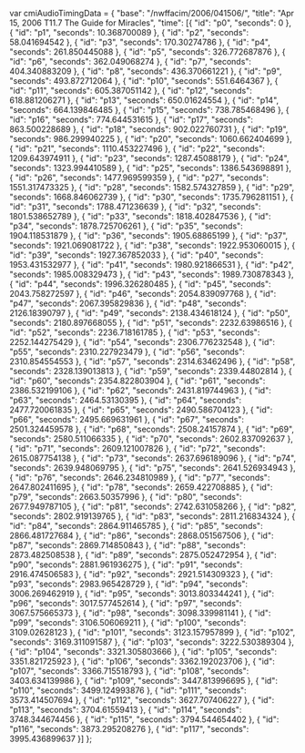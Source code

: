 var cmiAudioTimingData = {
    "base": "/nwffacim/2006/041506/",
    "title": "Apr 15, 2006 T11.7 The Guide for Miracles",
    "time": [{
        "id": "p0",
        "seconds": 0
    }, {
        "id": "p1",
        "seconds": 10.368700089
    }, {
        "id": "p2",
        "seconds": 58.041694542
    }, {
        "id": "p3",
        "seconds": 170.30274786
    }, {
        "id": "p4",
        "seconds": 261.850445088
    }, {
        "id": "p5",
        "seconds": 326.772687876
    }, {
        "id": "p6",
        "seconds": 362.049068274
    }, {
        "id": "p7",
        "seconds": 404.340883209
    }, {
        "id": "p8",
        "seconds": 436.370661221
    }, {
        "id": "p9",
        "seconds": 493.872712064
    }, {
        "id": "p10",
        "seconds": 551.6464367
    }, {
        "id": "p11",
        "seconds": 605.387051142
    }, {
        "id": "p12",
        "seconds": 618.881206271
    }, {
        "id": "p13",
        "seconds": 650.01624554
    }, {
        "id": "p14",
        "seconds": 664.139846485
    }, {
        "id": "p15",
        "seconds": 738.785468496
    }, {
        "id": "p16",
        "seconds": 774.644531615
    }, {
        "id": "p17",
        "seconds": 863.500228689
    }, {
        "id": "p18",
        "seconds": 902.022760731
    }, {
        "id": "p19",
        "seconds": 986.299940225
    }, {
        "id": "p20",
        "seconds": 1060.662404699
    }, {
        "id": "p21",
        "seconds": 1110.453227496
    }, {
        "id": "p22",
        "seconds": 1209.643974911
    }, {
        "id": "p23",
        "seconds": 1287.45088179
    }, {
        "id": "p24",
        "seconds": 1323.994410589
    }, {
        "id": "p25",
        "seconds": 1386.543698891
    }, {
        "id": "p26",
        "seconds": 1477.969599359
    }, {
        "id": "p27",
        "seconds": 1551.317473325
    }, {
        "id": "p28",
        "seconds": 1582.574327859
    }, {
        "id": "p29",
        "seconds": 1668.846062739
    }, {
        "id": "p30",
        "seconds": 1735.796281151
    }, {
        "id": "p31",
        "seconds": 1788.471236639
    }, {
        "id": "p32",
        "seconds": 1801.538652789
    }, {
        "id": "p33",
        "seconds": 1818.402847536
    }, {
        "id": "p34",
        "seconds": 1878.725706261
    }, {
        "id": "p35",
        "seconds": 1904.118531879
    }, {
        "id": "p36",
        "seconds": 1905.68865199
    }, {
        "id": "p37",
        "seconds": 1921.069081722
    }, {
        "id": "p38",
        "seconds": 1922.953060015
    }, {
        "id": "p39",
        "seconds": 1927.367852033
    }, {
        "id": "p40",
        "seconds": 1953.431532977
    }, {
        "id": "p41",
        "seconds": 1980.921866531
    }, {
        "id": "p42",
        "seconds": 1985.008329473
    }, {
        "id": "p43",
        "seconds": 1989.730878343
    }, {
        "id": "p44",
        "seconds": 1996.326280485
    }, {
        "id": "p45",
        "seconds": 2043.758272597
    }, {
        "id": "p46",
        "seconds": 2054.839097768
    }, {
        "id": "p47",
        "seconds": 2067.395829836
    }, {
        "id": "p48",
        "seconds": 2126.18390797
    }, {
        "id": "p49",
        "seconds": 2138.434618124
    }, {
        "id": "p50",
        "seconds": 2180.897668055
    }, {
        "id": "p51",
        "seconds": 2232.63986516
    }, {
        "id": "p52",
        "seconds": 2236.718161785
    }, {
        "id": "p53",
        "seconds": 2252.144275429
    }, {
        "id": "p54",
        "seconds": 2306.776232548
    }, {
        "id": "p55",
        "seconds": 2310.227923479
    }, {
        "id": "p56",
        "seconds": 2310.854554553
    }, {
        "id": "p57",
        "seconds": 2314.63462496
    }, {
        "id": "p58",
        "seconds": 2328.139013813
    }, {
        "id": "p59",
        "seconds": 2339.44802814
    }, {
        "id": "p60",
        "seconds": 2354.822803904
    }, {
        "id": "p61",
        "seconds": 2386.532199106
    }, {
        "id": "p62",
        "seconds": 2431.819744963
    }, {
        "id": "p63",
        "seconds": 2464.53130395
    }, {
        "id": "p64",
        "seconds": 2477.720061835
    }, {
        "id": "p65",
        "seconds": 2490.586704123
    }, {
        "id": "p66",
        "seconds": 2495.669631961
    }, {
        "id": "p67",
        "seconds": 2501.324459578
    }, {
        "id": "p68",
        "seconds": 2508.24157874
    }, {
        "id": "p69",
        "seconds": 2580.511066335
    }, {
        "id": "p70",
        "seconds": 2602.837092637
    }, {
        "id": "p71",
        "seconds": 2609.121007826
    }, {
        "id": "p72",
        "seconds": 2615.087754138
    }, {
        "id": "p73",
        "seconds": 2637.696189096
    }, {
        "id": "p74",
        "seconds": 2639.948069795
    }, {
        "id": "p75",
        "seconds": 2641.526934943
    }, {
        "id": "p76",
        "seconds": 2646.234810989
    }, {
        "id": "p77",
        "seconds": 2647.802411695
    }, {
        "id": "p78",
        "seconds": 2659.422708885
    }, {
        "id": "p79",
        "seconds": 2663.50357996
    }, {
        "id": "p80",
        "seconds": 2677.949787105
    }, {
        "id": "p81",
        "seconds": 2742.631058266
    }, {
        "id": "p82",
        "seconds": 2802.919139765
    }, {
        "id": "p83",
        "seconds": 2811.216834324
    }, {
        "id": "p84",
        "seconds": 2864.911465785
    }, {
        "id": "p85",
        "seconds": 2866.481727684
    }, {
        "id": "p86",
        "seconds": 2868.051567506
    }, {
        "id": "p87",
        "seconds": 2869.714850843
    }, {
        "id": "p88",
        "seconds": 2873.482508538
    }, {
        "id": "p89",
        "seconds": 2875.052472954
    }, {
        "id": "p90",
        "seconds": 2881.961936275
    }, {
        "id": "p91",
        "seconds": 2916.474506583
    }, {
        "id": "p92",
        "seconds": 2921.514309323
    }, {
        "id": "p93",
        "seconds": 2983.965428729
    }, {
        "id": "p94",
        "seconds": 3006.269462919
    }, {
        "id": "p95",
        "seconds": 3013.803344241
    }, {
        "id": "p96",
        "seconds": 3017.577452614
    }, {
        "id": "p97",
        "seconds": 3067.575665373
    }, {
        "id": "p98",
        "seconds": 3098.339981141
    }, {
        "id": "p99",
        "seconds": 3106.506069211
    }, {
        "id": "p100",
        "seconds": 3109.02628123
    }, {
        "id": "p101",
        "seconds": 3123.157957899
    }, {
        "id": "p102",
        "seconds": 3169.311091587
    }, {
        "id": "p103",
        "seconds": 3222.530389304
    }, {
        "id": "p104",
        "seconds": 3321.305803666
    }, {
        "id": "p105",
        "seconds": 3351.821725923
    }, {
        "id": "p106",
        "seconds": 3362.192023706
    }, {
        "id": "p107",
        "seconds": 3366.715518793
    }, {
        "id": "p108",
        "seconds": 3403.634139986
    }, {
        "id": "p109",
        "seconds": 3447.813996695
    }, {
        "id": "p110",
        "seconds": 3499.124993876
    }, {
        "id": "p111",
        "seconds": 3573.414507694
    }, {
        "id": "p112",
        "seconds": 3627.707406227
    }, {
        "id": "p113",
        "seconds": 3704.61559413
    }, {
        "id": "p114",
        "seconds": 3748.344674456
    }, {
        "id": "p115",
        "seconds": 3794.544654402
    }, {
        "id": "p116",
        "seconds": 3873.295208276
    }, {
        "id": "p117",
        "seconds": 3995.436899637
    }]
};
